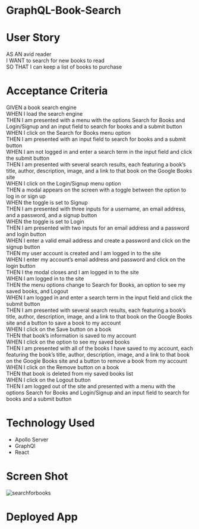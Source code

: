 # GraphQL-Book-Search

# User Story

AS AN avid reader </br>
I WANT to search for new books to read </br>
SO THAT I can keep a list of books to purchase </br>

# Acceptance Criteria

GIVEN a book search engine </br>
WHEN I load the search engine </br>
THEN I am presented with a menu with the options Search for Books and Login/Signup and an input field to search for books and a submit button </br>
WHEN I click on the Search for Books menu option </br>
THEN I am presented with an input field to search for books and a submit button </br>
WHEN I am not logged in and enter a search term in the input field and click the submit button </br>
THEN I am presented with several search results, each featuring a book’s title, author, description, image, and a link to that book on the Google Books site </br>
WHEN I click on the Login/Signup menu option </br>
THEN a modal appears on the screen with a toggle between the option to log in or sign up </br>
WHEN the toggle is set to Signup </br>
THEN I am presented with three inputs for a username, an email address, and a password, and a signup button </br>
WHEN the toggle is set to Login </br>
THEN I am presented with two inputs for an email address and a password and login button </br>
WHEN I enter a valid email address and create a password and click on the signup button </br>
THEN my user account is created and I am logged in to the site </br>
WHEN I enter my account’s email address and password and click on the login button </br>
THEN I the modal closes and I am logged in to the site </br>
WHEN I am logged in to the site </br>
THEN the menu options change to Search for Books, an option to see my saved books, and Logout </br>
WHEN I am logged in and enter a search term in the input field and click the submit button </br>
THEN I am presented with several search results, each featuring a book’s title, author, description, image, and a link to that book on the Google Books site and a button to save a book to my account </br>
WHEN I click on the Save button on a book </br>
THEN that book’s information is saved to my account </br>
WHEN I click on the option to see my saved books </br>
THEN I am presented with all of the books I have saved to my account, each featuring the book’s title, author, description, image, and a link to that book on the Google Books site and a button to remove a book from my account </br>
WHEN I click on the Remove button on a book </br>
THEN that book is deleted from my saved books list </br>
WHEN I click on the Logout button </br>
THEN I am logged out of the site and presented with a menu with the options Search for Books and Login/Signup and an input field to search for books and a submit button </br>

# Technology Used 

- Apollo Server
- GraphQl
- React

# Screen Shot

![searchforbooks](https://user-images.githubusercontent.com/92954684/163735796-4f599aa7-dbf8-43df-a1ed-dfb76ae768bd.png)


# Deployed App


